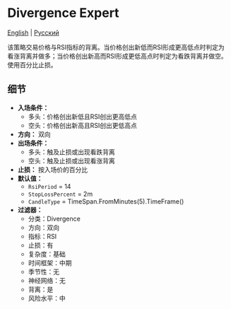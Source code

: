 # Divergence Expert
[English](README.md) | [Русский](README_ru.md)

该策略交易价格与RSI指标的背离。当价格创出新低而RSI形成更高低点时判定为看涨背离并做多；当价格创出新高而RSI形成更低高点时判定为看跌背离并做空。使用百分比止损。

## 细节

- **入场条件：**
  - 多头：价格创出新低且RSI创出更高低点
  - 空头：价格创出新高且RSI创出更低高点
- **方向：** 双向
- **出场条件：**
  - 多头：触及止损或出现看跌背离
  - 空头：触及止损或出现看涨背离
- **止损：** 按入场价的百分比
- **默认值：**
  - `RsiPeriod` = 14
  - `StopLossPercent` = 2m
  - `CandleType` = TimeSpan.FromMinutes(5).TimeFrame()
- **过滤器：**
  - 分类：Divergence
  - 方向：双向
  - 指标：RSI
  - 止损：有
  - 复杂度：基础
  - 时间框架：中期
  - 季节性：无
  - 神经网络：无
  - 背离：是
  - 风险水平：中
